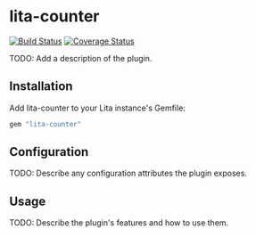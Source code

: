 # lita-counter

[![Build Status](https://travis-ci.org/fieldwind1/lita-counter.png?branch=master)](https://travis-ci.org/fieldwind1/lita-counter)
[![Coverage Status](https://coveralls.io/repos/fieldwind1/lita-counter/badge.png)](https://coveralls.io/r/fieldwind1/lita-counter)

TODO: Add a description of the plugin.

## Installation

Add lita-counter to your Lita instance's Gemfile:

``` ruby
gem "lita-counter"
```

## Configuration

TODO: Describe any configuration attributes the plugin exposes.

## Usage

TODO: Describe the plugin's features and how to use them.
